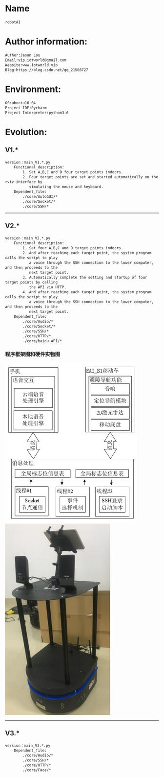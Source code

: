 # Name

    robotAI

# Author information:

    Author:Jason Lou
    Email:vip.iotworld@gmail.com
    Website:www.iotworld.vip
    Blog:https://blog.csdn.net/qq_21508727

# Environment:

    OS:ubuntu16.04
    Project IDE:Pycharm
    Project Interpreter:python3.6
    
    
# Evolution:

## V1.*
    version：main_V1.*.py
        Functional_description:
            1. Set A,B,C and D four target points indoors.
            2. Four target points are set and started automatically on the rviz interface by 
               simulating the mouse and keyboard.
        Dependent_file:
            ./core/AutoGUI/*
            ./core/Socket/*
            ./core/SSH/*

--- 
    
## V2.*            
    version：main_V2.*.py
        Functional_description:
            1. Set four A,B,C and D target points indoors.
            2. And after reaching each target point, the system program calls the script to play 
               a voice through the SSH connection to the lower computer, and then proceeds to the 
               next target point.
            3. Automatically complete the setting and startup of four target points by calling 
               the API via HTTP.
            4. And after reaching each target point, the system program calls the script to play 
               a voice through the SSH connection to the lower computer, and then proceeds to the 
               next target point.
        Dependent_file:
            ./core/Audio/*
            ./core/Socket/*
            ./core/SSH/*
            ./core/HTTP/*
            ./core/baidu_API/*
### 程序框架图和硬件实物图     
 ![程序框架](./data/image/V2程序框架.png)
 ![硬件图](./data/image/V2硬件图.png)   


---

## V3.*              
    version：main_V3.*.py
        Dependent_file:
            ./core/Audio/*
            ./core/SSH/*
            ./core/HTTP/*
            ./core/Face/*  

